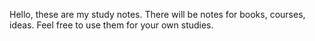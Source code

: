 Hello, these are my study notes. There will be notes for books, courses, ideas. Feel free to use them for your own studies.